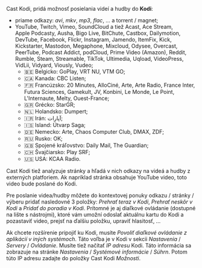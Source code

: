 <!-- Désactiver la première phrase, car la description du manifeste est affichée
     dans la page du Chrome Web Store. Et désactiver la liste des sites Internet
     gérés, car les listes ne sont pas autorisées dans le Chrome Web Store. -->
<!-- disable chrome -->

Cast&nbsp;Kodi, pridá možnosť posielania videí a hudby do **Kodi**:

- priame odkazy: _avi_, _mkv_, _mp3_, _flac_, … a torrent / magnet;
- YouTube, Twitch, Vimeo, SoundCloud a tiež Acast, Ace&nbsp;Stream, Apple&nbsp;Podcasty, Ausha, Bigo&nbsp;Live, BitChute, Castbox, Dailymotion, DevTube, Facebook, Flickr, Instagram, Jamendo, ItemFix, Kick, Kickstarter, Mastodon, Megaphone, Mixcloud, Odysee, Overcast, PeerTube, Podcast&nbsp;Addict, podCloud, Prime&nbsp;Video&nbsp;(Amazon), Reddit, Rumble, Steam, Streamable, TikTok, Ultimedia, Uqload, VideoPress, VidLii, Vidyard, Viously, Vudeo;
  - 🇧🇪&nbsp;Belgicko: GoPlay, VRT&nbsp;NU, VTM&nbsp;GO;
  - 🇨🇦&nbsp;Kanada: CBC&nbsp;Listen;
  - 🇫🇷&nbsp;Francúzsko: 20&nbsp;Minutes, AlloCiné, Arte, Arte&nbsp;Radio, France&nbsp;Inter, Futura&nbsp;Sciences, Gamekult, JV, Konbini, Le&nbsp;Monde, Le&nbsp;Point, L'Internaute, Melty, Ouest-France;
  - 🇬🇷&nbsp;Grécko: StarGR;
  - 🇳🇱&nbsp;Holandsko: Dumpert;
  - 🇮🇷&nbsp;Irán: آپارات<!-- Aparat -->;
  - 🇮🇸&nbsp;Island: Útvarp&nbsp;Saga;
  - 🇩🇪&nbsp;Nemecko: Arte, Chaos&nbsp;Computer&nbsp;Club, DMAX, ZDF;
  - 🇷🇺&nbsp;Rusko: OK;
  - 🇬🇧&nbsp;Spojené&nbsp;kráľovstvo: Daily&nbsp;Mail, The&nbsp;Guardian;
  - 🇨🇭&nbsp;Švajčiarsko: Play&nbsp;SRF;
  - 🇺🇸&nbsp;USA: KCAA&nbsp;Radio.

<!-- enable chrome -->

Cast&nbsp;Kodi tiež analyzuje stránky a hľadá v nich odkazy na videá a hudby z externých platforiem. Ak napríklad stránka obsahuje YouTube video, toto video bude poslané do Kodi.

Pre poslanie videa/hudby môžete do kontextovej ponuky odkazu / stránky / výberu pridať nasledovné 3 položky: _Prehrať teraz v Kodi_, _Prehrať neskôr v Kodi_ a _Pridať do poradia v Kodi_. Prítomné je aj diaľkové ovládanie (dostupné na lište s nástrojmi), ktoré vám umožní odoslať aktuálnu kartu do Kodi a pozastaviť video, prejsť na ďalšiu položku, upraviť hlasitosť, …

Ak chcete rozšírenie pripojiť ku Kodi, musíte _Povoliť diaľkové ovládanie z aplikácií v iných systémoch_. Táto voľba je v Kodi v sekcii _Nastavenia_ / _Servery_ / _Ovládanie_. Musíte tiež načítať _IP adresu_ Kodi. Táto informácia sa zobrazuje na stránke _Nastavenia_ / _Systémové informácie_ / _Súhrn_. Potom túto IP adresu zadajte do položky Cast&nbsp;Kodi _Možnosti_.
